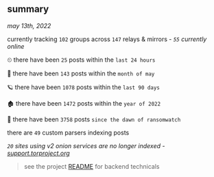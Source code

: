 
## summary
_may 13th, 2022_

currently tracking `102` groups across `147` relays & mirrors - _`55` currently online_

⏲ there have been `25` posts within the `last 24 hours`

🦈 there have been `143` posts within the `month of may`

🪐 there have been `1078` posts within the `last 90 days`

🏚 there have been `1472` posts within the `year of 2022`

🦕 there have been `3758` posts `since the dawn of ransomwatch`

there are `49` custom parsers indexing posts

_`20` sites using v2 onion services are no longer indexed - [support.torproject.org](https://support.torproject.org/onionservices/v2-deprecation/)_

> see the project [README](https://github.com/thetanz/ransomwatch#ransomwatch--) for backend technicals
